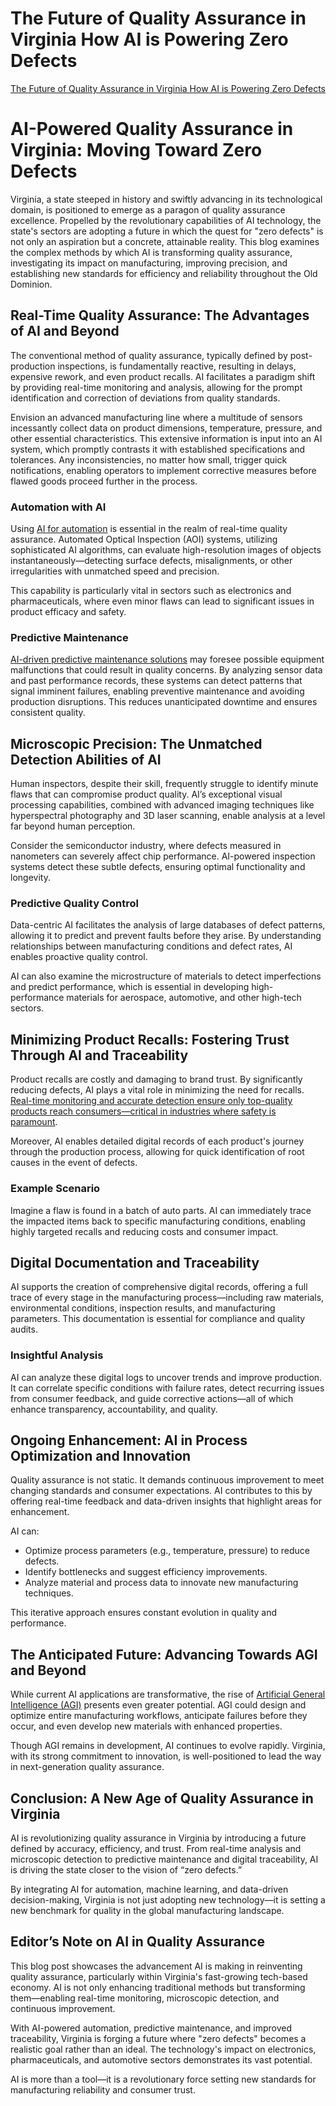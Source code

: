 # The Future of Quality Assurance in Virginia How AI is Powering Zero Defects

[The Future of Quality Assurance in Virginia How AI is Powering Zero Defects](https://admin.groupify.ai/assets/e7f3d982-d905-4003-a252-297d24a6e436)

# AI-Powered Quality Assurance in Virginia: Moving Toward Zero Defects

Virginia, a state steeped in history and swiftly advancing in its technological domain, is positioned to emerge as a paragon of quality assurance excellence. Propelled by the revolutionary capabilities of AI technology, the state's sectors are adopting a future in which the quest for "zero defects" is not only an aspiration but a concrete, attainable reality. This blog examines the complex methods by which AI is transforming quality assurance, investigating its impact on manufacturing, improving precision, and establishing new standards for efficiency and reliability throughout the Old Dominion.

## Real-Time Quality Assurance: The Advantages of AI and Beyond

The conventional method of quality assurance, typically defined by post-production inspections, is fundamentally reactive, resulting in delays, expensive rework, and even product recalls. AI facilitates a paradigm shift by providing real-time monitoring and analysis, allowing for the prompt identification and correction of deviations from quality standards.

Envision an advanced manufacturing line where a multitude of sensors incessantly collect data on product dimensions, temperature, pressure, and other essential characteristics. This extensive information is input into an AI system, which promptly contrasts it with established specifications and tolerances. Any inconsistencies, no matter how small, trigger quick notifications, enabling operators to implement corrective measures before flawed goods proceed further in the process. 

### Automation with AI

Using [AI for automation](https://groupify.ai/ai-tools-for-workflow-automation) is essential in the realm of real-time quality assurance. Automated Optical Inspection (AOI) systems, utilizing sophisticated AI algorithms, can evaluate high-resolution images of objects instantaneously—detecting surface defects, misalignments, or other irregularities with unmatched speed and precision.

This capability is particularly vital in sectors such as electronics and pharmaceuticals, where even minor flaws can lead to significant issues in product efficacy and safety.

### Predictive Maintenance

[AI-driven predictive maintenance solutions](https://groupify.ai/ai-tools-for-data-analytics) may foresee possible equipment malfunctions that could result in quality concerns. By analyzing sensor data and past performance records, these systems can detect patterns that signal imminent failures, enabling preventive maintenance and avoiding production disruptions. This reduces unanticipated downtime and ensures consistent quality.

## Microscopic Precision: The Unmatched Detection Abilities of AI

Human inspectors, despite their skill, frequently struggle to identify minute flaws that can compromise product quality. AI’s exceptional visual processing capabilities, combined with advanced imaging techniques like hyperspectral photography and 3D laser scanning, enable analysis at a level far beyond human perception.

Consider the semiconductor industry, where defects measured in nanometers can severely affect chip performance. AI-powered inspection systems detect these subtle defects, ensuring optimal functionality and longevity.

### Predictive Quality Control

Data-centric AI facilitates the analysis of large databases of defect patterns, allowing it to predict and prevent faults before they arise. By understanding relationships between manufacturing conditions and defect rates, AI enables proactive quality control.

AI can also examine the microstructure of materials to detect imperfections and predict performance, which is essential in developing high-performance materials for aerospace, automotive, and other high-tech sectors.

## Minimizing Product Recalls: Fostering Trust Through AI and Traceability

Product recalls are costly and damaging to brand trust. By significantly reducing defects, AI plays a vital role in minimizing the need for recalls. [Real-time monitoring and accurate detection ensure only top-quality products reach consumers—critical in industries where safety is paramount](https://www.sciencedirect.com/science/article/pii/S2590123024011903).

Moreover, AI enables detailed digital records of each product's journey through the production process, allowing for quick identification of root causes in the event of defects.

### Example Scenario

Imagine a flaw is found in a batch of auto parts. AI can immediately trace the impacted items back to specific manufacturing conditions, enabling highly targeted recalls and reducing costs and consumer impact.

## Digital Documentation and Traceability

AI supports the creation of comprehensive digital records, offering a full trace of every stage in the manufacturing process—including raw materials, environmental conditions, inspection results, and manufacturing parameters. This documentation is essential for compliance and quality audits.

### Insightful Analysis

AI can analyze these digital logs to uncover trends and improve production. It can correlate specific conditions with failure rates, detect recurring issues from consumer feedback, and guide corrective actions—all of which enhance transparency, accountability, and quality.

## Ongoing Enhancement: AI in Process Optimization and Innovation

Quality assurance is not static. It demands continuous improvement to meet changing standards and consumer expectations. AI contributes to this by offering real-time feedback and data-driven insights that highlight areas for enhancement.

AI can:

- Optimize process parameters (e.g., temperature, pressure) to reduce defects.
- Identify bottlenecks and suggest efficiency improvements.
- Analyze material and process data to innovate new manufacturing techniques.

This iterative approach ensures constant evolution in quality and performance.

## The Anticipated Future: Advancing Towards AGI and Beyond

While current AI applications are transformative, the rise of [Artificial General Intelligence (AGI)](https://groupify.ai/) presents even greater potential. AGI could design and optimize entire manufacturing workflows, anticipate failures before they occur, and even develop new materials with enhanced properties.

Though AGI remains in development, AI continues to evolve rapidly. Virginia, with its strong commitment to innovation, is well-positioned to lead the way in next-generation quality assurance.

## Conclusion: A New Age of Quality Assurance in Virginia

AI is revolutionizing quality assurance in Virginia by introducing a future defined by accuracy, efficiency, and trust. From real-time analysis and microscopic detection to predictive maintenance and digital traceability, AI is driving the state closer to the vision of “zero defects.”

By integrating AI for automation, machine learning, and data-driven decision-making, Virginia is not just adopting new technology—it is setting a new benchmark for quality in the global manufacturing landscape.

## Editor’s Note on AI in Quality Assurance

This blog post showcases the advancement AI is making in reinventing quality assurance, particularly within Virginia's fast-growing tech-based economy. AI is not only enhancing traditional methods but transforming them—enabling real-time monitoring, microscopic detection, and continuous improvement.

With AI-powered automation, predictive maintenance, and improved traceability, Virginia is forging a future where "zero defects" becomes a realistic goal rather than an ideal. The technology's impact on electronics, pharmaceuticals, and automotive sectors demonstrates its vast potential.

AI is more than a tool—it is a revolutionary force setting new standards for manufacturing reliability and consumer trust.
